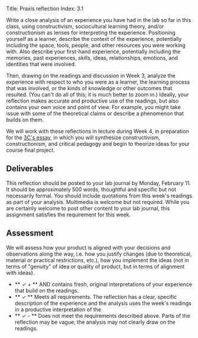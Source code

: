 Title: Praxis reflection
Index: 3.1

Write a close analysis of an experience you have had in the lab so far in this class, using constructivism, sociocultural learning theory, and/or constructionism as lenses for interpreting the experience. Positioning yourself as a learner, describe the context of the experience, potentially including the space, tools, people, and other resources you were working with. Also describe your first-hand experience, potentially including the memories, past experiences, skills, ideas, relationships, emotions, and identities that were involved. 

Then, drawing on the readings and discussion in Week 3, analyze the experience with respect to who you were as a learner, the learning process that was involved, or the kinds of knowledge or other outcomes that resulted. (You can't do all of this; it is much better to zoom in.) Ideally, your reflection makes accurate and productive use of the readings, but also contains your own voice and point of view. For example, you might take issue with some of the theoretical claims or describe a phenomenon that builds on them. 

We will work with these reflections in lecture during Week 4, in preparation for the [3C's essay]({filename}/assignments/3c.md), in which you will synthesize constructivism, constructionism, and critical pedagogy and begin to theorize ideas for your course final project. 

## Deliverables

This reflection should be posted to your lab journal by Monday, February 11. It should be approximately 500 words, thoughtful and specific but not necessarily formal. You should include quotations from this week's readings as part of your analysis. Multimedia is welcome but not required. While you are certainly welcome to post other content to your lab journal, this assignment satisfies the requirement for this week.

## Assessment

We will assess how your product is aligned with your decisions and observations along the way, i.e. how you justify changes (due to theoretical, material or practical restrictions, etc.), how you implement the ideas (not in terms of "genuity" of idea or quality of product, but in terms of alignment with ideas).

- ** &#10003; + ** AND contains fresh, original interpretations of your experience that build on the readings.
- ** &#10003; ** Meets all requirements. The reflection has a clear, specific description of the experience and the analysis uses the week's readings in a productive interpretation of the 
- ** &#10003; - ** Does not meet the requirements described above. Parts of the reflection may be vague; the analysis may not clearly draw on the readings.
